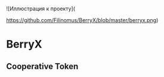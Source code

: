 ![Иллюстрация к проекту](<div align="center"></div>https://github.com/Filinomus/BerryX/blob/master/berryx.png)
# BerryX
<h2>Cooperative Token</h2>

